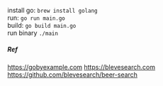install go: ```brew install golang```  
run: ```go run main.go```  
build: ```go build main.go```  
run binary ```./main```  

##### Ref

https://gobyexample.com
https://blevesearch.com
https://github.com/blevesearch/beer-search
